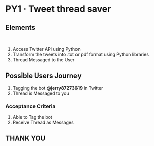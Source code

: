
<h1>PY1 · Tweet thread saver </h1>

<h2>Elements </h2>
<br>
<ol>
  <li>Access Twitter API using Python</li>
  <li> Transform the tweets into .txt or pdf format using Python libraries </li>
  <li>Thread Messaged to the User</li>
 </ol>
  
  <h2>Possible Users Journey</h2>
  <ol>
    <li>Tagging the bot <b>@jerry87273619</b> in Twitter</li>
    <li> Thread is Messaged to you </li>
   </ol>
   
   <h3>Acceptance Criteria</h3>
   <ol>
    <li>Able to Tag the bot</li>
    <li>Receive Thread as Messages</li>
  </ol>
  
  <h2> THANK YOU </h2>
  

  
